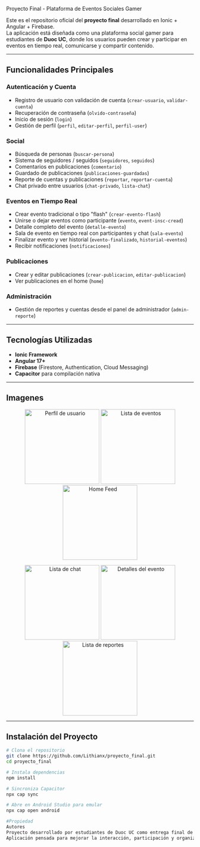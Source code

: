 Proyecto Final - Plataforma de Eventos Sociales Gamer 

Este es el repositorio oficial del **proyecto final** desarrollado en Ionic + Angular + Firebase.  
La aplicación está diseñada como una plataforma social gamer para estudiantes de **Duoc UC**, donde los usuarios pueden crear y participar en eventos en tiempo real, comunicarse y compartir contenido.

---

##  Funcionalidades Principales

###  Autenticación y Cuenta
- Registro de usuario con validación de cuenta (`crear-usuario`, `validar-cuenta`)
- Recuperación de contraseña (`olvido-contraseña`)
- Inicio de sesión (`login`)
- Gestión de perfil (`perfil`, `editar-perfil`, `perfil-user`)

###  Social
- Búsqueda de personas (`buscar-persona`)
- Sistema de seguidores / seguidos (`seguidores`, `seguidos`)
- Comentarios en publicaciones (`comentario`)
- Guardado de publicaciones (`publicaciones-guardadas`)
- Reporte de cuentas y publicaciones (`reportar`, `reportar-cuenta`)
- Chat privado entre usuarios (`chat-privado`, `lista-chat`)

###  Eventos en Tiempo Real
- Crear evento tradicional o tipo "flash" (`crear-evento-flash`)
- Unirse o dejar eventos como participante (`evento`, `event-insc-cread`)
- Detalle completo del evento (`detalle-evento`)
- Sala de evento en tiempo real con participantes y chat (`sala-evento`)
- Finalizar evento y ver historial (`evento-finalizado`, `historial-eventos`)
- Recibir notificaciones (`notificaciones`)

###  Publicaciones
- Crear y editar publicaciones (`crear-publicacion`, `editar-publicacion`)
- Ver publicaciones en el home (`home`)

###  Administración
- Gestión de reportes y cuentas desde el panel de administrador (`admin-reporte`)

---

## Tecnologías Utilizadas

- **Ionic Framework**
- **Angular 17+**
- **Firebase** (Firestore, Authentication, Cloud Messaging)
- **Capacitor** para compilación nativa

---


## Imagenes

<p align="center">
  <img src="https://github.com/user-attachments/assets/659b5a35-521f-40df-84f3-46b147d06699" width="200" alt="Perfil de usuario" />
  <img src="https://github.com/user-attachments/assets/2f524a5e-72ee-40a3-985b-bc2272a20b7f" width="200" alt="Lista de eventos" />
  <img src="https://github.com/user-attachments/assets/7b808058-b01e-4b30-a610-7b908f07114f" width="200" alt="Home Feed" />
</p>

<p align="center">
  <img src="https://github.com/user-attachments/assets/4bd55bc0-7a0f-458b-bce1-b860f90decde" width="200" alt="Lista de chat" />
  <img src="https://github.com/user-attachments/assets/08abb2ea-7ff7-49f6-9e3a-0a0a0e98a3c8" width="200" alt="Detalles del evento" />
  <img src="https://github.com/user-attachments/assets/ab8c62f4-5a19-4079-9acf-67d948157128" width="200" alt="Lista de reportes" />
</p>


---


##  Instalación del Proyecto


```bash
# Clona el repositorio
git clone https://github.com/Lithianx/proyecto_final.git
cd proyecto_final

# Instala dependencias
npm install

# Sincroniza Capacitor
npx cap sync

# Abre en Android Studio para emular
npx cap open android

#Propiedad
Autores
Proyecto desarrollado por estudiantes de Duoc UC como entrega final de carrera.
Aplicación pensada para mejorar la interacción, participación y organización de eventos entre compañeros.
